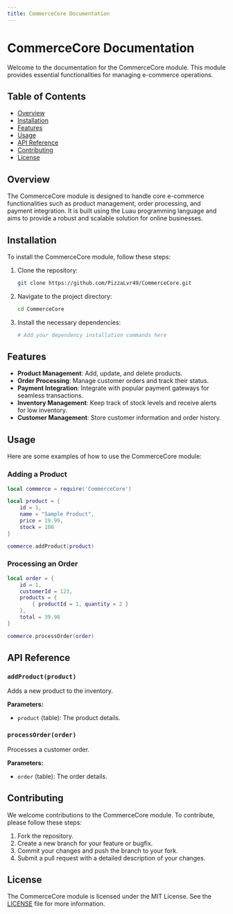 ```yaml
---
title: CommerceCore Documentation
---
```


# CommerceCore Documentation

Welcome to the documentation for the CommerceCore module. This module provides essential functionalities for managing e-commerce operations.

## Table of Contents

- [Overview](#overview)
- [Installation](#installation)
- [Features](#features)
- [Usage](#usage)
- [API Reference](#api-reference)
- [Contributing](#contributing)
- [License](#license)

## Overview

The CommerceCore module is designed to handle core e-commerce functionalities such as product management, order processing, and payment integration. It is built using the Luau programming language and aims to provide a robust and scalable solution for online businesses.

## Installation

To install the CommerceCore module, follow these steps:

1. Clone the repository:
   ```bash
   git clone https://github.com/PizzaLvr49/CommerceCore.git
   ```
2. Navigate to the project directory:
   ```bash
   cd CommerceCore
   ```
3. Install the necessary dependencies:
   ```bash
   # Add your dependency installation commands here
   ```

## Features

- **Product Management**: Add, update, and delete products.
- **Order Processing**: Manage customer orders and track their status.
- **Payment Integration**: Integrate with popular payment gateways for seamless transactions.
- **Inventory Management**: Keep track of stock levels and receive alerts for low inventory.
- **Customer Management**: Store customer information and order history.

## Usage

Here are some examples of how to use the CommerceCore module:

### Adding a Product

```lua
local commerce = require('CommerceCore')

local product = {
    id = 1,
    name = "Sample Product",
    price = 19.99,
    stock = 100
}

commerce.addProduct(product)
```

### Processing an Order

```lua
local order = {
    id = 1,
    customerId = 123,
    products = {
        { productId = 1, quantity = 2 }
    },
    total = 39.98
}

commerce.processOrder(order)
```

## API Reference

### `addProduct(product)`

Adds a new product to the inventory.

**Parameters:**
- `product` (table): The product details.

### `processOrder(order)`

Processes a customer order.

**Parameters:**
- `order` (table): The order details.

## Contributing

We welcome contributions to the CommerceCore module. To contribute, please follow these steps:

1. Fork the repository.
2. Create a new branch for your feature or bugfix.
3. Commit your changes and push the branch to your fork.
4. Submit a pull request with a detailed description of your changes.

## License

The CommerceCore module is licensed under the MIT License. See the [LICENSE](LICENSE) file for more information.
